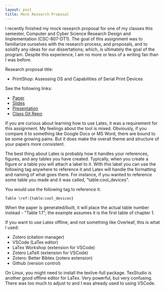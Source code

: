```yaml
---
layout: post
title: Mock Research Proposal
---
```


I recently finished my mock research proposal for one of my classes this semester, Computer and Cyber Science Research Design and Implementation (CSC-807-DT1). The goal of this assignment was to familiarize ourselves with the research process, and proposals, and to solidify any ideas for our dissertations; which, is ultimately the goal of the program. Despite this experience, I am no more or less of a writing fan than I was before.

Research proposal title:

- PrintShop: Assessing OS and Capabilities of Serial Print Devices

See the following links:

- [Paper](https://raw.githubusercontent.com/micahflack/DSU/master/CSC807/Homework3/main.pdf)
- [Slides](https://raw.githubusercontent.com/micahflack/DSU/master/CSC807/Homework3/Homework3-slides.pdf)
- [Presentation](https://youtu.be/dG9xN_p8wAc)
- [Class Git Repo](https://github.com/micahflack/DSU/tree/master)

If you are curious about learning how to use Latex, it was a requirement for this assignment. My feelings about the tool is mixed. Obviously, if you compare it to something like Google Docs or MS Word, there are bound to be some growing pains. But it does make the overall theme and structure of your papers more consistent.

The best thing about Latex is probably how it handles your references, figures, and any tables you have created. Typically, when you create a figure or a table you will attach a label to it. With this label you can use the following tag anywhere to reference it and Latex will handle the formatting and naming of what goes there. For instance, if you wanted to reference some table you made and it was called, "table:cool_devices".

You would use the following tag to reference it:

	Table \ref:{table:cool_devices}

When the paper is generated/built, it will place the actual table number instead - "Table 1.1"; the example assumes it is the first table of chapter 1.

If you want to use Latex offline, and not something like Overleaf, this is what I used:

- Zotero (citation manager)
- VSCode (LaTex editor)
- LaTex Workshop (extension for VSCode)
- Zotero LaTeX (extension for VSCode)
- Zotero: Better Bibtex (zotero extension)
- Github (version control)

On Linux, you might need to install the texlive-full package. TexStudio is another good offline editor for LaTex. Very powerful, but very confusing. There was too much to adjust to and I was already used to using VSCode.